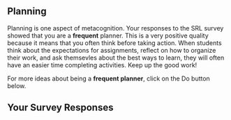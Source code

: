## Planning

Planning is one aspect of metacognition. Your responses to the SRL survey showed that you are a **frequent** planner. This is a very positive quality because it means that you often think before taking action. When students think about the expectations for assignments, reflect on how to organize their work, and ask themsevles about the best ways to learn, they will often have an easier time completing activities. Keep up the good work! 

For more ideas about being a **frequent planner**, click on the Do button below. 

## Your Survey Responses
